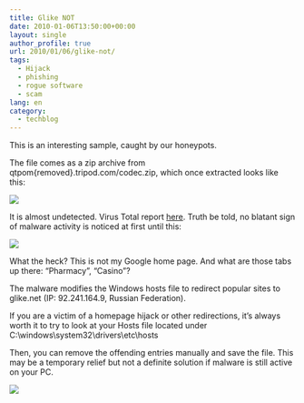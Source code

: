 ```yaml
---
title: Glike NOT
date: 2010-01-06T13:50:00+00:00
layout: single
author_profile: true
url: 2010/01/06/glike-not/
tags:
  - Hijack
  - phishing
  - rogue software
  - scam
lang: en
category: 
  - techblog
---
```

This is an interesting sample, caught by our honeypots.

The file comes as a zip archive from qtpom{removed}.tripod.com/codec.zip, which once extracted looks like this:

![](/images/2010/01/codex.png)

It is almost undetected. Virus Total report [here](http://www.virustotal.com/analisis/bb6dbf7d160117c8811bc736838fc97936b3e8d4a32fe5136fafdb6f25eafe22-1262302661). Truth be told, no blatant sign of malware activity is noticed at first until this:

![](/images/2010/01/g5.png)

What the heck? This is not my Google home page. And what are those tabs up there: “Pharmacy”, “Casino”?

The malware modifies the Windows hosts file to redirect popular sites to glike.net (IP: 92.241.164.9, Russian Federation).

If you are a victim of a homepage hijack or other redirections, it’s always worth it to try to look at your Hosts file located under C:\\windows\\system32\\drivers\\etc\\hosts

Then, you can remove the offending entries manually and save the file. This may be a temporary relief but not a definite solution if malware is still active on your PC.

![](/images/2010/01/ips.png)